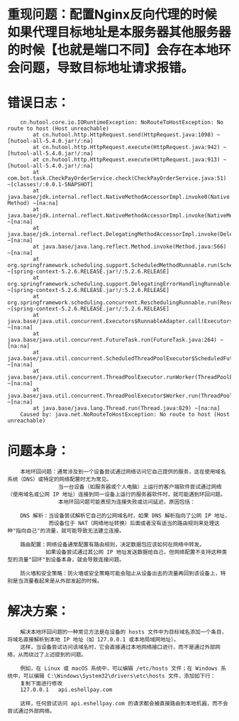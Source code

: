 # 重现问题：配置Nginx反向代理的时候 如果代理目标地址是本服务器其他服务器的时候【也就是端口不同】会存在本地环会问题，导致目标地址请求报错。

# 错误日志：

        cn.hutool.core.io.IORuntimeException: NoRouteToHostException: No route to host (Host unreachable)
            at cn.hutool.http.HttpRequest.send(HttpRequest.java:1098) ~[hutool-all-5.4.0.jar!/:na]
            at cn.hutool.http.HttpRequest.execute(HttpRequest.java:942) ~[hutool-all-5.4.0.jar!/:na]
            at cn.hutool.http.HttpRequest.execute(HttpRequest.java:913) ~[hutool-all-5.4.0.jar!/:na]
            at com.bot.task.CheckPayOrderService.check(CheckPayOrderService.java:51) ~[classes!/:0.0.1-SNAPSHOT]
            at java.base/jdk.internal.reflect.NativeMethodAccessorImpl.invoke0(Native Method) ~[na:na]
            at java.base/jdk.internal.reflect.NativeMethodAccessorImpl.invoke(NativeMethodAccessorImpl.java:62) ~[na:na]
            at java.base/jdk.internal.reflect.DelegatingMethodAccessorImpl.invoke(DelegatingMethodAccessorImpl.java:43) ~[na:na]
            at java.base/java.lang.reflect.Method.invoke(Method.java:566) ~[na:na]
            at org.springframework.scheduling.support.ScheduledMethodRunnable.run(ScheduledMethodRunnable.java:84) ~[spring-context-5.2.6.RELEASE.jar!/:5.2.6.RELEASE]
            at org.springframework.scheduling.support.DelegatingErrorHandlingRunnable.run(DelegatingErrorHandlingRunnable.java:54) ~[spring-context-5.2.6.RELEASE.jar!/:5.2.6.RELEASE]
            at org.springframework.scheduling.concurrent.ReschedulingRunnable.run(ReschedulingRunnable.java:93) ~[spring-context-5.2.6.RELEASE.jar!/:5.2.6.RELEASE]
            at java.base/java.util.concurrent.Executors$RunnableAdapter.call(Executors.java:515) ~[na:na]
            at java.base/java.util.concurrent.FutureTask.run(FutureTask.java:264) ~[na:na]
            at java.base/java.util.concurrent.ScheduledThreadPoolExecutor$ScheduledFutureTask.run(ScheduledThreadPoolExecutor.java:304) ~[na:na]
            at java.base/java.util.concurrent.ThreadPoolExecutor.runWorker(ThreadPoolExecutor.java:1128) ~[na:na]
            at java.base/java.util.concurrent.ThreadPoolExecutor$Worker.run(ThreadPoolExecutor.java:628) ~[na:na]
            at java.base/java.lang.Thread.run(Thread.java:829) ~[na:na]
        Caused by: java.net.NoRouteToHostException: No route to host (Host unreachable)



# 问题本身：
        
        本地环回问题：通常涉及到一个设备尝试通过网络访问它自己提供的服务，这在使用域名系统（DNS）或特定的网络配置时尤为常见。
                    当一台设备（如服务器或个人电脑）上运行的客户端软件尝试通过网络（使用域名或公网 IP 地址）连接到同一设备上运行的服务器软件时，就可能遇到环回问题。
                    本地环回问题可能表现为连接失败或访问延迟，原因包括：
        
        DNS 解析：当设备尝试解析它自己的公网域名时，如果 DNS 解析指向了公网 IP 地址，
                 而设备位于 NAT（网络地址转换）后面或者没有适当的路由规则来处理这种"指向自己"的流量，就可能导致无法建立连接。
        
        路由配置：网络设备通常配置有路由规则，决定数据包应该如何在网络中转发。
                如果设备尝试通过其公网 IP 地址发送数据给自己，但网络配置不支持这种类型的流量"回环"到设备本身，就会导致连接问题。
        
        防火墙和安全策略：防火墙或安全策略可能会阻止从设备出去的流量再回到该设备上，特别是当流量看起来是从外部发起的时候。

# 解决方案：
        
        解决本地环回问题的一种常见方法是在设备的 hosts 文件中为目标域名添加一个条目，将域名直接解析到本地 IP 地址（如 127.0.0.1 或本地局域网地址）。
        这样，当设备尝试访问该域名时，它会直接通过本地网络接口进行，而不是通过外部网络，从而绕过了上述提到的问题。
        
        例如，在 Linux 或 macOS 系统中，可以编辑 /etc/hosts 文件；在 Windows 系统中，可以编辑 C:\Windows\System32\drivers\etc\hosts 文件，添加如下行：
        复制下面进行修改
        127.0.0.1   api.eshellpay.com

        这样，任何尝试访问 api.eshellpay.com 的请求都会被直接路由到本地机器，而不会尝试通过外部网络。

        
